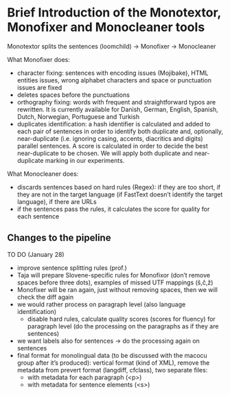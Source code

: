 # Brief Introduction of the Monotextor, Monofixer and Monocleaner tools
Monotextor splits the sentences (loomchild) -> Monofixer -> Monocleaner

What Monofixer does:
* character fixing: sentences with encoding issues (Mojibake), HTML entities issues, wrong alphabet characters and space or punctuation issues are fixed
* deletes spaces before the punctuations
* orthography fixing: words with frequent and straightforward typos are rewritten. It is currently available for Danish, German, English, Spanish, Dutch, Norwegian, Portuguese and Turkish
* duplicates identification: a hash identifier is calculated and added to each pair of sentences in order to identify both duplicate and, optionally, near-duplicate (i.e. ignoring casing, accents, diacritics and digits) parallel sentences. A score is calculated in order to decide the best near-duplicate to be chosen. We will apply both duplicate and near-duplicate marking in our experiments.

What Monocleaner does:
* discards sentences based on hard rules (Regex): if they are too short, if they are not in the target language (if FastText doesn’t identify the target language), if there are URLs
* if the sentences pass the rules, it calculates the score for quality for each sentence

## Changes to the pipeline

TO DO (January 28)
* improve sentence splitting rules (prof.)
* Taja will prepare Slovene-specific rules for Monofixor (don’t remove spaces before three dots), examples of missed UTF mappings (š,č,ž)
* Monofixer will be ran again, just without removing spaces, then we will check the diff again
* we would rather process on paragraph level (also language identification)
    * disable hard rules, calculate quality scores (scores for fluency) for paragraph level (do the processing on the paragraphs as if they are sentences)
* we want labels also for sentences -> do the processing again on sentences
* final format for monolingual data (to be discussed with the macocu group after it’s produced):    vertical format (kind of XML), remove the metadata from prevert format (langdiff, cfclass), two separate files:
    * with metadata for each paragraph (\<p>)
    * with metadata for sentence elements (\<s>)

